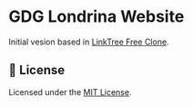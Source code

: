 # GDG Londrina Website

Initial vesion based in [LinkTree Free Clone](https://github.com/yoanbernabeu/LinkTreeFreeClone).

## 📝 License

Licensed under the [MIT License](./LICENSE).
